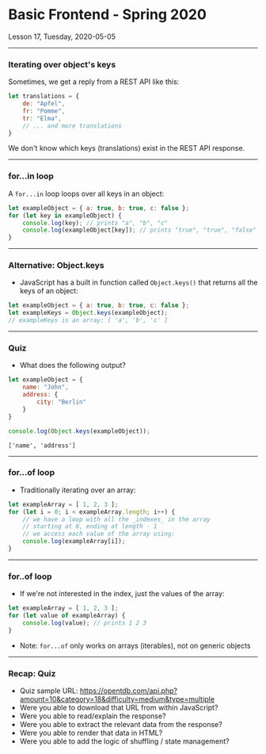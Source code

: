 <!-- .slide: id="lesson17" -->

# Basic Frontend - Spring 2020

Lesson 17, Tuesday, 2020-05-05

---

### Iterating over object's keys

Sometimes, we get a reply from a REST API like this:

```js
let translations = {
    de: "Apfel",
    fr: "Pomme",
    tr: "Elma",
    // ... and more translations
}
```

We don't know which keys (translations) exist in the REST API response.

---

### for...in loop

A `for...in` loop loops over all keys in an object:

```js
let exampleObject = { a: true, b: true, c: false };
for (let key in exampleObject) {
    console.log(key); // prints "a", "b", "c"
    console.log(exampleObject[key]); // prints "true", "true", "false"
}
```

---

### Alternative: Object.keys

* JavaScript has a built in function called `Object.keys()` that returns all the keys of an object:

```js
let exampleObject = { a: true, b: true, c: false };
let exampleKeys = Object.keys(exampleObject);
// exampleKeys is an array: [ 'a', 'b', 'c' ]
```

---

### Quiz

* What does the following output?

```js
let exampleObject = {
    name: "John",
    address: { 
        city: "Berlin"
    }
}

console.log(Object.keys(exampleObject));
```

`['name', 'address']`
<!-- .element: class="fragment" -->

---

### for...of loop

* Traditionally iterating over an array:

```js
let exampleArray = [ 1, 2, 3 ];
for (let i = 0; i < exampleArray.length; i++) {
    // we have a loop with all the _indexes_ in the array
    // starting at 0, ending at length - 1
    // we access each value of the array using:
    console.log(exampleArray[i]);
}
```

---

### for..of loop

* If we're not interested in the index, just the values of the array:

```js
let exampleArray = [ 1, 2, 3 ];
for (let value of exampleArray) {
    console.log(value); // prints 1 2 3
}
```

* Note: `for...of` only works on arrays (iterables), not on generic objects

---

### Recap: Quiz

* Quiz sample URL: https://opentdb.com/api.php?amount=10&category=18&difficulty=medium&type=multiple
* Were you able to download that URL from within JavaScript?
* Were you able to read/explain the response?
* Were you able to extract the relevant data from the response?
* Were you able to render that data in HTML?
* Were you able to add the logic of shuffling / state management?
